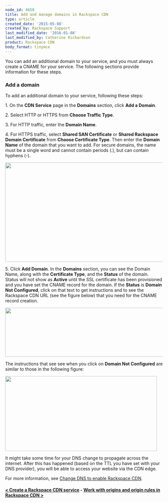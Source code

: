 ```yaml
---
node_id: 4658
title: Add and manage domains in Rackspace CDN
type: article
created_date: '2015-05-08'
created_by: Rackspace Support
last_modified_date: '2016-01-08'
last_modified_by: Catherine Richardson
product: Rackspace CDN
body_format: tinymce
---
```


You can add an additional domain to your service, and you must always
create a CNAME for your service. The following sections provide
information for these steps.

### Add a domain

To add an additional domain to your service, following these steps:

1\. On the **CDN Service** page in the **Domains** section, click **Add a
Domain**.

2\. Select HTTP or HTTPS from **Choose Traffic Type**.

3\. For HTTP traffic, enter the **Domain Name**.

4\. For HTTPS traffic, select **Shared SAN Certificate** or **Shared
Rackspace Domain Certificate** from **Choose Certificate Type**. Then
enter the **Domain Name** of the domain that you want to add. For secure
domains, the name must be a single word and cannot contain periods (.),
but can contain hyphens (-).



<img src="/knowledge_center/sites/default/files/field/image/Screen%20Shot%202015-12-16%20at%203.28.18%20PM.png" width="559" height="318" />



5\. Click **Add Domain**.  In the **Domains** section, you can see the
Domain Name, along with the **Certificate Type**, and the **Status** of
the domain. Status will not show as **Active** until the SSL certificate
has been provisioned and you have set the CNAME record for the domain.
If the **Status** is **Domain Not Configured**, click on that text to
get instructions and to see the Rackspace CDN URL (see the figure below)
that you need for the CNAME record creation.

<img src="/knowledge_center/sites/default/files/field/image/Screen%20Shot%202015-12-16%20at%203.39.21%20PM.png" width="521" height="157" />

The instructions that see see when you click on **Domain Not
Configured** are similar to those in the following figure:

<img src="/knowledge_center/sites/default/files/field/image/Screen%20Shot%202015-12-16%20at%203.57.27%20PM.png" width="485" height="240" />

It might take some time for your DNS change to propagate across the
internet. After this has happened (based on the TTL you have set with
your DNS provider), you will be able to access your website via the CDN
edge.

For more information, see [Change DNS to enable Rackspace
CDN](/how-to/change-dns-to-enable-rackspace-cdn).



#### [&lt; Create a Rackspace CDN service](/how-to/create-a-rackspace-cdn-service)    -    [Work with origins and origin rules in Rackspace CDN &gt;](/how-to/work-with-origins-and-origin-rules-in-rackspace-cdn)





